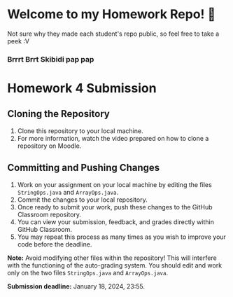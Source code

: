 # Welcome to my Homework Repo! 🚀

Not sure why they made each student's repo public, so feel free to take a peek
:V

### Brrrt Brrt Skibidi pap pap

# Homework 4 Submission

## Cloning the Repository

1. Clone this repository to your local machine.
2. For more information, watch the video prepared on how to clone a repository
   on Moodle.

## Committing and Pushing Changes

1. Work on your assignment on your local machine by editing the files
   `StringOps.java` and `ArrayOps.java`.
2. Commit the changes to your local repository.
3. Once ready to submit your work, push these changes to the GitHub Classroom
   repository.
4. You can view your submission, feedback, and grades directly within GitHub
   Classroom.
5. You may repeat this process as many times as you wish to improve your code
   before the deadline.

**Note:** Avoid modifying other files within the repository! This will interfere
with the functioning of the auto-grading system. You should edit and work only
on the two files `StringOps.java` and `ArrayOps.java`.

**Submission deadline:** January 18, 2024, 23:55.

